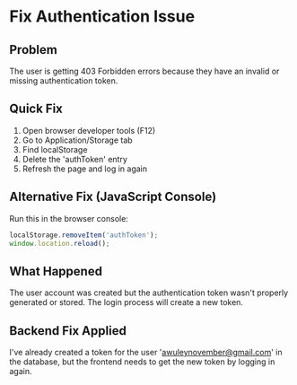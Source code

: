 # Fix Authentication Issue

## Problem
The user is getting 403 Forbidden errors because they have an invalid or missing authentication token.

## Quick Fix
1. Open browser developer tools (F12)
2. Go to Application/Storage tab
3. Find localStorage
4. Delete the 'authToken' entry
5. Refresh the page and log in again

## Alternative Fix (JavaScript Console)
Run this in the browser console:
```javascript
localStorage.removeItem('authToken');
window.location.reload();
```

## What Happened
The user account was created but the authentication token wasn't properly generated or stored. The login process will create a new token.

## Backend Fix Applied
I've already created a token for the user 'awuleynovember@gmail.com' in the database, but the frontend needs to get the new token by logging in again.